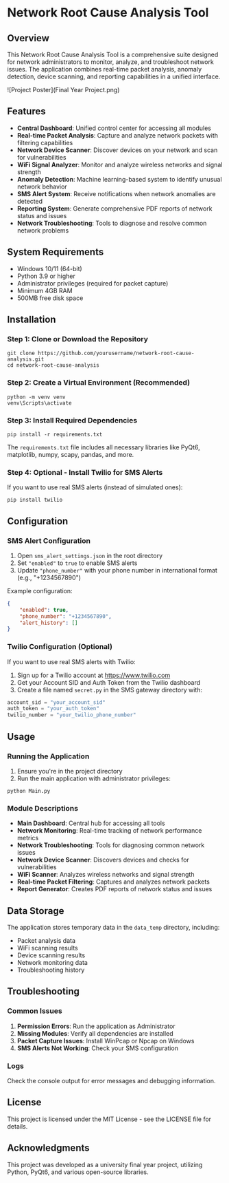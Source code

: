 # Network Root Cause Analysis Tool

## Overview

This Network Root Cause Analysis Tool is a comprehensive suite designed for network administrators to monitor, analyze, and troubleshoot network issues. The application combines real-time packet analysis, anomaly detection, device scanning, and reporting capabilities in a unified interface.

![Project Poster](Final Year Project.png)




## Features

- **Central Dashboard**: Unified control center for accessing all modules
- **Real-time Packet Analysis**: Capture and analyze network packets with filtering capabilities
- **Network Device Scanner**: Discover devices on your network and scan for vulnerabilities
- **WiFi Signal Analyzer**: Monitor and analyze wireless networks and signal strength
- **Anomaly Detection**: Machine learning-based system to identify unusual network behavior
- **SMS Alert System**: Receive notifications when network anomalies are detected
- **Reporting System**: Generate comprehensive PDF reports of network status and issues
- **Network Troubleshooting**: Tools to diagnose and resolve common network problems

## System Requirements

- Windows 10/11 (64-bit)
- Python 3.9 or higher
- Administrator privileges (required for packet capture)
- Minimum 4GB RAM
- 500MB free disk space

## Installation

### Step 1: Clone or Download the Repository

```
git clone https://github.com/yourusername/network-root-cause-analysis.git
cd network-root-cause-analysis
```

### Step 2: Create a Virtual Environment (Recommended)

```
python -m venv venv
venv\Scripts\activate
```

### Step 3: Install Required Dependencies

```
pip install -r requirements.txt
```

The `requirements.txt` file includes all necessary libraries like PyQt6, matplotlib, numpy, scapy, pandas, and more.

### Step 4: Optional - Install Twilio for SMS Alerts

If you want to use real SMS alerts (instead of simulated ones):

```
pip install twilio
```

## Configuration

### SMS Alert Configuration

1. Open `sms_alert_settings.json` in the root directory
2. Set `"enabled"` to `true` to enable SMS alerts
3. Update `"phone_number"` with your phone number in international format (e.g., "+1234567890")

Example configuration:
```json
{
    "enabled": true,
    "phone_number": "+1234567890",
    "alert_history": []
}
```

### Twilio Configuration (Optional)

If you want to use real SMS alerts with Twilio:

1. Sign up for a Twilio account at https://www.twilio.com
2. Get your Account SID and Auth Token from the Twilio dashboard
3. Create a file named `secret.py` in the SMS gateway directory with:

```python
account_sid = "your_account_sid"
auth_token = "your_auth_token"
twilio_number = "your_twilio_phone_number"
```

## Usage

### Running the Application

1. Ensure you're in the project directory
2. Run the main application with administrator privileges:

```
python Main.py
```

### Module Descriptions

- **Main Dashboard**: Central hub for accessing all tools
- **Network Monitoring**: Real-time tracking of network performance metrics
- **Network Troubleshooting**: Tools for diagnosing common network issues
- **Network Device Scanner**: Discovers devices and checks for vulnerabilities
- **WiFi Scanner**: Analyzes wireless networks and signal strength
- **Real-time Packet Filtering**: Captures and analyzes network packets
- **Report Generator**: Creates PDF reports of network status and issues

## Data Storage

The application stores temporary data in the `data_temp` directory, including:
- Packet analysis data
- WiFi scanning results
- Device scanning results
- Network monitoring data
- Troubleshooting history

## Troubleshooting

### Common Issues

1. **Permission Errors**: Run the application as Administrator
2. **Missing Modules**: Verify all dependencies are installed
3. **Packet Capture Issues**: Install WinPcap or Npcap on Windows
4. **SMS Alerts Not Working**: Check your SMS configuration

### Logs

Check the console output for error messages and debugging information.

## License

This project is licensed under the MIT License - see the LICENSE file for details.

## Acknowledgments

This project was developed as a university final year project, utilizing Python, PyQt6, and various open-source libraries.
